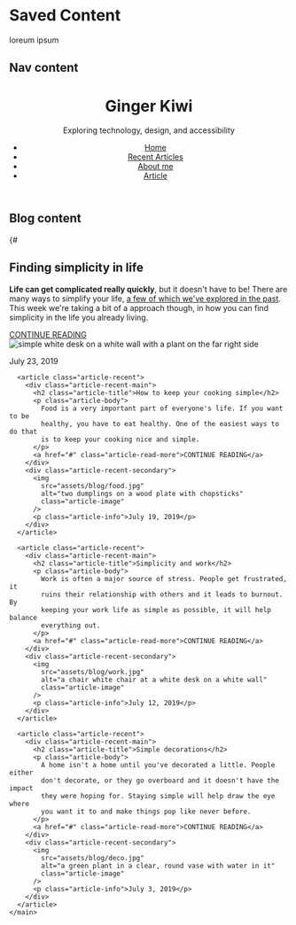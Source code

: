 # Saved Content

loreum ipsum
## Nav content

<header>
  <div class="container container-flex">
    <div class="site-title">
      <h1>Ginger Kiwi</h1>
      <p class="subtitle">Exploring technology, design, and accessibility</p>
    </div>
    <nav>
      <ul>
        <li><a class="current-page" href="index.html">Home</a></li>
        <li><a href="blog.njk">Recent Articles</a></li>
        <li><a href="about.html">About me</a></li>
        <li><a href="article.html">Article</a></li>
      </ul>
    </nav>
  </div>
  <!-- / .container -->
</header>

## Blog content

  {# <main role="main">
      <article class="article-recent">
        <div class="article-recent-main">
          <h2 class="article-title">Finding simplicity in life</h2>
          <p class="article-body">
            <strong>Life can get complicated really quickly</strong>, but it
            doesn't have to be! There are many ways to simplify your life,
            <a href="#">a few of which we've explored in the past</a>. This week
            we're taking a bit of a approach though, in how you can find
            simplicity in the life you already living.
          </p>
          <a href="#" class="article-read-more">CONTINUE READING</a>
        </div>
        <div class="article-recent-secondary">
          <img
            src="assets/blog/life.jpg"
            alt="simple white desk on a white wall with a plant on the far right side"
            class="article-image"
          />
          <p class="article-info">July 23, 2019</p>
        </div>
      </article>

      <article class="article-recent">
        <div class="article-recent-main">
          <h2 class="article-title">How to keep your cooking simple</h2>
          <p class="article-body">
            Food is a very important part of everyone's life. If you want to be
            healthy, you have to eat healthy. One of the easiest ways to do that
            is to keep your cooking nice and simple.
          </p>
          <a href="#" class="article-read-more">CONTINUE READING</a>
        </div>
        <div class="article-recent-secondary">
          <img
            src="assets/blog/food.jpg"
            alt="two dumplings on a wood plate with chopsticks"
            class="article-image"
          />
          <p class="article-info">July 19, 2019</p>
        </div>
      </article>

      <article class="article-recent">
        <div class="article-recent-main">
          <h2 class="article-title">Simplicity and work</h2>
          <p class="article-body">
            Work is often a major source of stress. People get frustrated, it
            ruins their relationship with others and it leads to burnout. By
            keeping your work life as simple as possible, it will help balance
            everything out.
          </p>
          <a href="#" class="article-read-more">CONTINUE READING</a>
        </div>
        <div class="article-recent-secondary">
          <img
            src="assets/blog/work.jpg"
            alt="a chair white chair at a white desk on a white wall"
            class="article-image"
          />
          <p class="article-info">July 12, 2019</p>
        </div>
      </article>

      <article class="article-recent">
        <div class="article-recent-main">
          <h2 class="article-title">Simple decorations</h2>
          <p class="article-body">
            A home isn't a home until you've decorated a little. People either
            don't decorate, or they go overboard and it doesn't have the impact
            they were hoping for. Staying simple will help draw the eye where
            you want it to and make things pop like never before.
          </p>
          <a href="#" class="article-read-more">CONTINUE READING</a>
        </div>
        <div class="article-recent-secondary">
          <img
            src="assets/blog/deco.jpg"
            alt="a green plant in a clear, round vase with water in it"
            class="article-image"
          />
          <p class="article-info">July 3, 2019</p>
        </div>
      </article>
    </main>